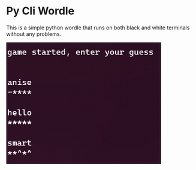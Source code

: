 # Py Cli Wordle

This is a simple python wordle that runs on both black and white terminals without any problems.

![Screenshot](./screenshot.png)